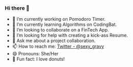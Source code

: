 ### Hi there 👋

- 🔭 I’m currently working on Pomodoro Timer.
- 🌱 I’m currently learning Algorithms on CodingBat.
- 👯 I’m looking to collaborate on a FinTech App.
- 🤔 I’m looking for help with creating a kick-ass Resume.
- 💬 Ask me about a project collaboration.
- 📫 How to reach me: [Twitter - @sexy_gravy](https://twitter.com/sexy_gravy)
- 😄 Pronouns: She/Her
- 🍩 Fun fact: I love donuts!

